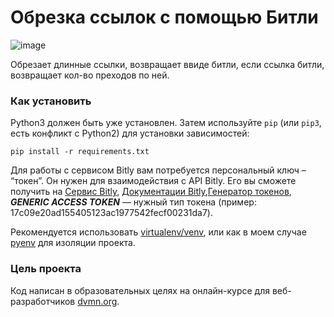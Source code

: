 # Обрезка ссылок с помощью Битли

![image](https://user-images.githubusercontent.com/121168311/209942422-fe393e1f-7903-4422-8ee5-f6e69c8fe944.png)


Обрезает длинные ссылки, возвращает ввиде битли, если ссылка битли, возвращает кол-во преходов по ней.

### Как установить


Python3 должен быть уже установлен. 
Затем используйте `pip` (или `pip3`, есть конфликт с Python2) для установки зависимостей:
```
pip install -r requirements.txt
```
Для работы с сервисом Bitly вам потребуется персональный ключ – “токен”. Он нужен для взаимодействия с API Bitly.
Его вы сможете получить на [Сервис Bitly](https://app.bitly.com/Bmcg8anPYYX/bitlinks/3W4iikm/details), [Документации Bitly](https://dev.bitly.com/),[Генератор токенов](https://app.bitly.com/settings/integrations/),
***GENERIC ACCESS TOKEN*** — нужный тип токена (пример: 17c09e20ad155405123ac1977542fecf00231da7).

Рекомендуется использовать [virtualenv/venv](https://docs.python.org/3/library/venv.html?highlight=venv#module-venv), или как в моем случае [pyenv](https://docs.python-guide.org/dev/virtualenvs/)
для изоляции проекта.

### Цель проекта

Код написан в образовательных целях на онлайн-курсе для веб-разработчиков [dvmn.org](https://dvmn.org/).
